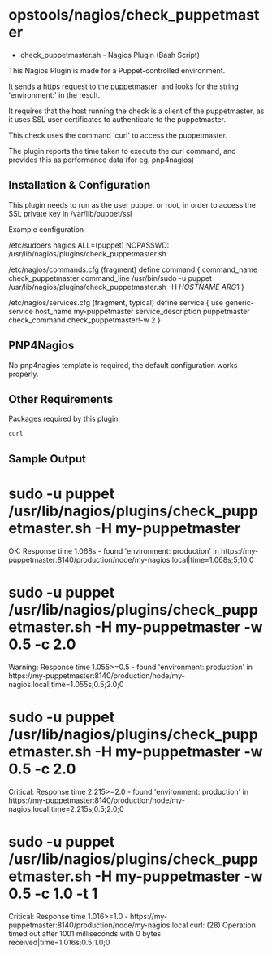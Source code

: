 
opstools/nagios/check_puppetmaster
==================================

* check_puppetmaster.sh - Nagios Plugin (Bash Script)


This Nagios Plugin is made for a Puppet-controlled environment.

It sends a https request to the puppetmaster, and looks for the string 'environment:' in the result.

It requires that the host running the check is a client of the puppetmaster, as it uses SSL user certificates to authenticate to the puppetmaster.

This check uses the command 'curl' to access the puppetmaster.

The plugin reports the time taken to execute the curl command, and provides this as performance data (for eg. pnp4nagios)

Installation & Configuration
----------------------------

This plugin needs to run as the user puppet or root, in order to access the SSL private key in /var/lib/puppet/ssl

Example configuration

/etc/sudoers
	nagios  ALL=(puppet) NOPASSWD: /usr/lib/nagios/plugins/check_puppetmaster.sh

/etc/nagios/commands.cfg (fragment)
	define command {
	     command_name       check_puppetmaster
	     command_line       /usr/bin/sudo -u puppet /usr/lib/nagios/plugins/check_puppetmaster.sh -H $HOSTNAME$ $ARG1$
	}

/etc/nagios/services.cfg (fragment, typical)
	define service {
		use                             generic-service
		host_name                       my-puppetmaster
		service_description             puppetmaster
		check_command                   check_puppetmaster!-w 2
	}

PNP4Nagios
----------
No pnp4nagios template is required, the default configuration works properly.

Other Requirements
------------------

Packages required by this plugin:

	curl

Sample Output
-------------

# sudo -u puppet /usr/lib/nagios/plugins/check_puppetmaster.sh -H my-puppetmaster
OK: Response time 1.068s - found 'environment: production' in https://my-puppetmaster:8140/production/node/my-nagios.local|time=1.068s;5;10;0

# sudo -u puppet /usr/lib/nagios/plugins/check_puppetmaster.sh -H my-puppetmaster -w 0.5 -c 2.0
Warning: Response time 1.055>=0.5 - found 'environment: production' in https://my-puppetmaster:8140/production/node/my-nagios.local|time=1.055s;0.5;2.0;0

# sudo -u puppet /usr/lib/nagios/plugins/check_puppetmaster.sh -H my-puppetmaster -w 0.5 -c 2.0
Critical: Response time 2.215>=2.0 - found 'environment: production' in https://my-puppetmaster:8140/production/node/my-nagios.local|time=2.215s;0.5;2.0;0

# sudo -u puppet /usr/lib/nagios/plugins/check_puppetmaster.sh -H my-puppetmaster -w 0.5 -c 1.0 -t 1
Critical: Response time 1.016>=1.0 - https://my-puppetmaster:8140/production/node/my-nagios.local curl: (28) Operation timed out after 1001 milliseconds with 0 bytes received|time=1.016s;0.5;1.0;0
